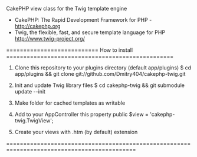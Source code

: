 CakePHP view class for the Twig template engine

- CakePHP: The Rapid Development Framework for PHP - http://cakephp.org
- Twig, the flexible, fast, and secure template language for PHP http://www.twig-project.org/

=========================== How to install =================================================

1. Clone this repository to your plugins directory (default app/plugins)
    $ cd app/plugins && git clone git://github.com/Dmitry404/cakephp-twig.git

2. Init and update Twig library files
    $ cd cakephp-twig && git submodule update --init

3. Make folder for cached templates as writable

4. Add to your AppController this property
    public $view = 'cakephp-twig.TwigView';

5. Create your views with .htm (by default) extension

============================================================================================